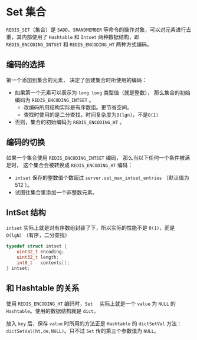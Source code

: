 # Set 集合

`REDIS_SET`（集合）是 `SADD`、`SRANDMEMBER` 等命令的操作对象，可以对元素进行去重，其内部使用了 `Hashtable` 和 `Intset` 两种数据结构，即  `REDIS_ENCODING_INTSET` 和 `REDIS_ENCODING_HT` 两种方式编码。



## 编码的选择

第一个添加到集合的元素， 决定了创建集合时所使用的编码：
- 如果第一个元素可以表示为 `long long` 类型值（就是整数）， 那么集合的初始编码为 `REDIS_ENCODING_INTSET` 。
  - 改编码所用结构实际是有序数组。更节省空间。
  - 查找时使用的是二分查找，时间复杂度为`O(lgn)`，不是`O(1)`
- 否则，集合的初始编码为 `REDIS_ENCODING_HT` 。



## 编码的切换

如果一个集合使用 `REDIS_ENCODING_INTSET` 编码， 那么当以下任何一个条件被满足时， 这个集合会被转换成 `REDIS_ENCODING_HT` 编码：
- `intset` 保存的整数值个数超过 `server.set_max_intset_entries` （默认值为 512 ）。
- 试图往集合里添加一个非整数元素。



## IntSet 结构

`intset` 实际上就是对有序数组封装了下，所以实际的性能不是 `O(1)`，而是 `O(lgN)` （有序，二分查找）

```c
typedef struct intset {
    uint32_t encoding;
    uint32_t length;
    int8_t   contents[];
} intset;
```





## 和 Hashtable 的关系

使用 `REDIS_ENCODING_HT` 编码时，`Set  ` 实际上就是一个 `value` 为 `NULL` 的 `Hashtable`。使用的数据结构就是 `dict`。

放入 `key` 后，保存  `value` 时所用的方法正是 `Hashtable` 的 `dictSetVal` 方法：`dictSetVal(ht,de,NULL)`。只不过 `Set` 传的第三个参数值为 `NULL`。

